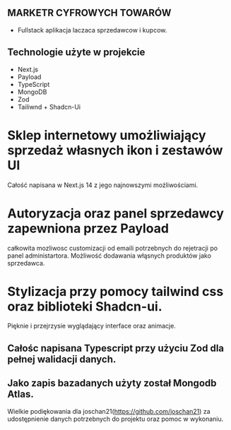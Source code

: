 ## MARKETR CYFROWYCH TOWARÓW

- Fullstack aplikacja laczaca sprzedawcow i kupcow.

## Technologie użyte w projekcie

- Next.js
- Payload
- TypeScript
- MongoDB
- Zod
- Tailiwnd + Shadcn-Ui

# Sklep internetowy umożliwiający sprzedaż własnych ikon i zestawów UI

Całość napisana w Next.js 14 z jego najnowszymi możliwościami.

# Autoryzacja oraz panel sprzedawcy zapewniona przez Payload

całkowita mozliwosc customizacji od emaili potrzebnych do rejetracji po panel administartora.
Możliwość dodawania włąsnych produktów jako sprzedawca.

# Stylizacja przy pomocy tailwind css oraz biblioteki Shadcn-ui.

Pięknie i przejrzysie wyglądający interface oraz animacje.

## Całośc napisana Typescript przy użyciu Zod dla pełnej walidacji danych.

## Jako zapis bazadanych użyty został Mongodb Atlas.

Wielkie podiękowania dla joschan21(https://github.com/joschan21) za udostępnienie danych potrzebnych do projektu
oraz pomoc w wykonaniu.
